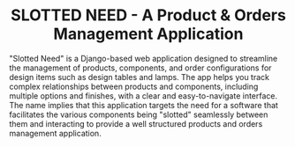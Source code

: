 <h1 align="center">SLOTTED NEED - A Product & Orders Management Application</h1>

"Slotted Need" is a Django-based web application designed to streamline the management of products, components, and order configurations for design items such as design tables and lamps. The app helps you track complex relationships between products and components, including multiple options and finishes, with a clear and easy-to-navigate interface. The name implies that this application targets the need for a software that facilitates the various components being "slotted" seamlessly between them and interacting to provide a well structured products and orders management application.
